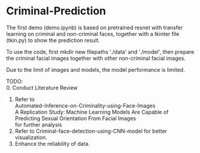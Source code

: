 # Criminal-Prediction

The first demo (demo.ipynb) is based on pretrained resnet with transfer learning on criminal and non-criminal faces, together with a tkinter file (tkin.py) to show the prediction result.

To use the code, first mkdir new filepaths './data' and './model', then prepare the criminal facial images together with other non-criminal facial images.

Due to the limit of images and models, the model performance is limited.


TODO:  
0. Conduct Literature Review  
1. Refer to  
Automated-Inference-on-Criminality-using-Face-Images  
A Replication Study: Machine Learning Models Are Capable of Predicting Sexual Orientation From Facial Images  
for further analysis  
2. Refer to Criminal-face-detection-using-CNN-model for better visualization.  
3. Enhance the reliability of data.  

